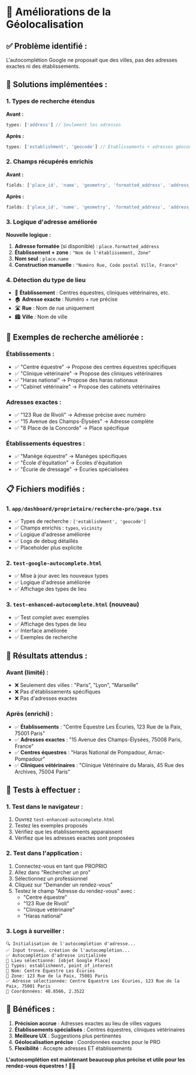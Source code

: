# 🎯 Améliorations de la Géolocalisation

## ✅ **Problème identifié :**
L'autocomplétion Google ne proposait que des villes, pas des adresses exactes ni des établissements.

## 🚀 **Solutions implémentées :**

### 1. **Types de recherche étendus**
**Avant :**
```javascript
types: ['address'] // Seulement les adresses
```

**Après :**
```javascript
types: ['establishment', 'geocode'] // Établissements + adresses géocodées
```

### 2. **Champs récupérés enrichis**
**Avant :**
```javascript
fields: ['place_id', 'name', 'geometry', 'formatted_address', 'address_components']
```

**Après :**
```javascript
fields: ['place_id', 'name', 'geometry', 'formatted_address', 'address_components', 'types', 'vicinity']
```

### 3. **Logique d'adresse améliorée**
**Nouvelle logique :**
1. **Adresse formatée** (si disponible) : `place.formatted_address`
2. **Établissement + zone** : `"Nom de l'établissement, Zone"`
3. **Nom seul** : `place.name`
4. **Construction manuelle** : `"Numéro Rue, Code postal Ville, France"`

### 4. **Détection du type de lieu**
- 🏢 **Établissement** : Centres équestres, cliniques vétérinaires, etc.
- 🏠 **Adresse exacte** : Numéro + rue précise
- 🛣️ **Rue** : Nom de rue uniquement
- 🏙️ **Ville** : Nom de ville

## 🧪 **Exemples de recherche améliorée :**

### **Établissements :**
- ✅ "Centre équestre" → Propose des centres équestres spécifiques
- ✅ "Clinique vétérinaire" → Propose des cliniques vétérinaires
- ✅ "Haras national" → Propose des haras nationaux
- ✅ "Cabinet vétérinaire" → Propose des cabinets vétérinaires

### **Adresses exactes :**
- ✅ "123 Rue de Rivoli" → Adresse précise avec numéro
- ✅ "15 Avenue des Champs-Élysées" → Adresse complète
- ✅ "8 Place de la Concorde" → Place spécifique

### **Établissements équestres :**
- ✅ "Manège équestre" → Manèges spécifiques
- ✅ "École d'équitation" → Écoles d'équitation
- ✅ "Écurie de dressage" → Écuries spécialisées

## 📋 **Fichiers modifiés :**

### 1. **`app/dashboard/proprietaire/recherche-pro/page.tsx`**
- ✅ Types de recherche : `['establishment', 'geocode']`
- ✅ Champs enrichis : `types`, `vicinity`
- ✅ Logique d'adresse améliorée
- ✅ Logs de debug détaillés
- ✅ Placeholder plus explicite

### 2. **`test-google-autocomplete.html`**
- ✅ Mise à jour avec les nouveaux types
- ✅ Logique d'adresse améliorée
- ✅ Affichage des types de lieu

### 3. **`test-enhanced-autocomplete.html`** (nouveau)
- ✅ Test complet avec exemples
- ✅ Affichage des types de lieu
- ✅ Interface améliorée
- ✅ Exemples de recherche

## 🎯 **Résultats attendus :**

### **Avant (limité) :**
- ❌ Seulement des villes : "Paris", "Lyon", "Marseille"
- ❌ Pas d'établissements spécifiques
- ❌ Pas d'adresses exactes

### **Après (enrichi) :**
- ✅ **Établissements** : "Centre Équestre Les Écuries, 123 Rue de la Paix, 75001 Paris"
- ✅ **Adresses exactes** : "15 Avenue des Champs-Élysées, 75008 Paris, France"
- ✅ **Centres équestres** : "Haras National de Pompadour, Arnac-Pompadour"
- ✅ **Cliniques vétérinaires** : "Clinique Vétérinaire du Marais, 45 Rue des Archives, 75004 Paris"

## 🧪 **Tests à effectuer :**

### 1. **Test dans le navigateur :**
1. Ouvrez `test-enhanced-autocomplete.html`
2. Testez les exemples proposés
3. Vérifiez que les établissements apparaissent
4. Vérifiez que les adresses exactes sont proposées

### 2. **Test dans l'application :**
1. Connectez-vous en tant que PROPRIO
2. Allez dans "Rechercher un pro"
3. Sélectionnez un professionnel
4. Cliquez sur "Demander un rendez-vous"
5. Testez le champ "Adresse du rendez-vous" avec :
   - "Centre équestre"
   - "123 Rue de Rivoli"
   - "Clinique vétérinaire"
   - "Haras national"

### 3. **Logs à surveiller :**
```
🔍 Initialisation de l'autocomplétion d'adresse...
✅ Input trouvé, création de l'autocomplétion...
✅ Autocomplétion d'adresse initialisée
📍 Lieu sélectionné: [objet Google Place]
🏢 Types: establishment, point_of_interest
🏢 Nom: Centre Équestre Les Écuries
🏢 Zone: 123 Rue de la Paix, 75001 Paris
✅ Adresse sélectionnée: Centre Équestre Les Écuries, 123 Rue de la Paix, 75001 Paris
📍 Coordonnées: 48.8566, 2.3522
```

## 🎉 **Bénéfices :**

1. **Précision accrue** : Adresses exactes au lieu de villes vagues
2. **Établissements spécialisés** : Centres équestres, cliniques vétérinaires
3. **Meilleure UX** : Suggestions plus pertinentes
4. **Géolocalisation précise** : Coordonnées exactes pour le PRO
5. **Flexibilité** : Accepte adresses ET établissements

**L'autocomplétion est maintenant beaucoup plus précise et utile pour les rendez-vous équestres !** 🚀🐎






